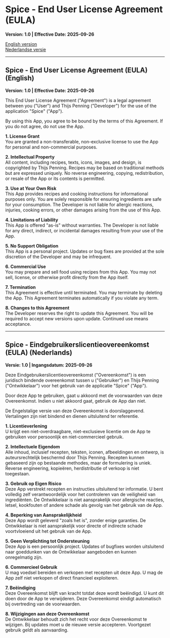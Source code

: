 # Spice - End User License Agreement (EULA)
**Version: 1.0 | Effective Date: 2025-09-26**

[English version](#spice---end-user-license-agreement-eula-english) \
[Nederlandse versie](#spice---eindgebruikerslicentieovereenkomst-eula-nederlands)


---
## Spice - End User License Agreement (EULA) (English)
**Version: 1.0 | Effective Date: 2025-09-26**

This End User License Agreement ("Agreement") is a legal agreement between you ("User") and Thijs Penning ("Developer") for the use of the application "Spice" ("App").

By using this App, you agree to be bound by the terms of this Agreement.
If you do not agree, do not use the App.

**1. License Grant** \
You are granted a non-transferable, non-exclusive license to use the App for personal and non-commercial purposes.

**2. Intellectual Property** \
All content, including recipes, texts, icons, images, and design, is copyrighted by Thijs Penning.
Recipes may be based on traditional methods but are expressed uniquely.
No reverse engineering, copying, redistribution, or resale of the App or its contents is permitted.

**3. Use at Your Own Risk** \
This App provides recipes and cooking instructions for informational purposes only.
You are solely responsible for ensuring ingredients are safe for your consumption.
The Developer is not liable for allergic reactions, injuries, cooking errors, or other damages arising from the use of this App.

**4. Limitations of Liability** \
This App is offered "as-is" without warranties.
The Developer is not liable for any direct, indirect, or incidental damages resulting from your use of the App.

**5. No Support Obligation** \
This App is a personal project.
Updates or bug fixes are provided at the sole discretion of the Developer and may be infrequent.

**6. Commercial Use** \
You may prepare and sell food using recipes from this App.
You may not sell, license, or otherwise profit directly from the App itself.

**7. Termination** \
This Agreement is effective until terminated.
You may terminate by deleting the App.
This Agreement terminates automatically if you violate any term.

**8. Changes to this Agreement** \
The Developer reserves the right to update this Agreement.
You will be required to accept new versions upon update.
Continued use means acceptance.


---
## Spice - Eindgebruikerslicentieovereenkomst (EULA) (Nederlands)
**Versie: 1.0 | Ingangsdatum: 2025-09-26**

Deze Eindgebruikerslicentieovereenkomst ("Overeenkomst") is een juridisch bindende overeenkomst tussen u ("Gebruiker") en Thijs Penning ("Ontwikkelaar") voor het gebruik van de applicatie "Spice" ("App").

Door deze App te gebruiken, gaat u akkoord met de voorwaarden van deze Overeenkomst.
Indien u niet akkoord gaat, gebruik de App dan niet.

De Engelstalige versie van deze Overeenkomst is doorslaggevend.
Vertalingen zijn niet bindend en dienen uitsluitend ter referentie.

**1. Licentieverlening** \
U krijgt een niet-overdraagbare, niet-exclusieve licentie om de App te gebruiken voor persoonlijk en niet-commercieel gebruik.

**2. Intellectuele Eigendom** \
Alle inhoud, inclusief recepten, teksten, iconen, afbeeldingen en ontwerp, is auteursrechtelijk beschermd door Thijs Penning.
Recepten kunnen gebaseerd zijn op bestaande methodes, maar de formulering is uniek.
Reverse engineering, kopieëren, herdistributie of verkoop is niet toegestaan.

**3. Gebruik op Eigen Risico** \
Deze App verstrekt recepten en instructies uitsluitend ter informatie.
U bent volledig zelf verantwoordelijk voor het controleren van de veiligheid van ingrediënten.
De Ontwikkelaar is niet aansprakelijk voor allergische reacties, letsel, kookfouten of andere schade als gevolg van het gebruik van de App.

**4. Beperking van Aansprakelijkheid** \
Deze App wordt geleverd "zoals het is", zonder enige garanties.
De Ontwikkelaar is niet aansprakelijk voor directe of indirecte schade voortvloeiend uit het gebruik van de App.

**5. Geen Verplichting tot Ondersteuning** \
Deze App is een persoonlijk project.
Updates of bugfixes worden uitsluitend naar goeddunken van de Ontwikkelaar aangeboden en kunnen onregelmatig zijn.

**6. Commercieel Gebruik** \
U mag voedsel bereiden en verkopen met recepten uit deze App.
U mag de App zelf niet verkopen of direct financieel exploiteren.

**7. Beëindiging** \
Deze Overeenkomst blijft van kracht totdat deze wordt beëindigd.
U kunt dit doen door de App te verwijderen.
Deze Overeenkomst eindigt automatisch bij overtreding van de voorwaarden.

**8. Wijzigingen aan deze Overeenkomst** \
De Ontwikkelaar behoudt zich het recht voor deze Overeenkomst te wijzigen.
Bij updates moet u de nieuwe versie accepteren.
Voortgezet gebruik geldt als aanvaarding.
